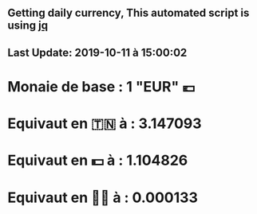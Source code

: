 ## Getting daily currency, This automated script is using [jq](https://stedolan.github.io/jq/)
## Last Update:  2019-10-11 à 15:00:02
 # Monaie de base : 1 "EUR" 💶 
 # Equivaut en 🇹🇳 à :  3.147093 
 # Equivaut en 💵 à : 1.104826
 # Equivaut en 🐱‍💻 à :  0.000133
